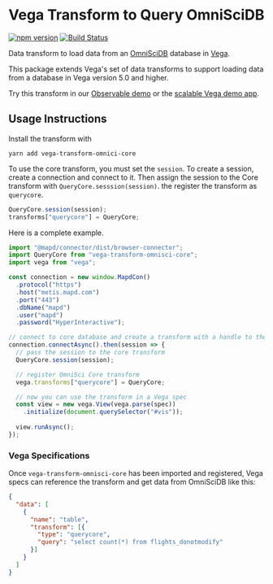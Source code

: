 # Vega Transform to Query OmniSciDB

[![npm version](https://img.shields.io/npm/v/vega-transform-omnisci-core.svg)](https://www.npmjs.com/package/vega-transform-omnisci-core)
[![Build Status](https://travis-ci.com/omnisci/vega-transform-omnisci-core.svg?branch=master)](https://travis-ci.com/omnisci/vega-transform-omnisci-core)

Data transform to load data from an [OmniSciDB](https://www.omnisci.com/platform/omniscidb) database in [Vega](https://vega.github.io/vega/).

This package extends Vega's set of data transforms to support loading data from a database in Vega version 5.0 and higher. 

Try this transform in our [Observable demo](https://beta.observablehq.com/@domoritz/vega-with-omnisci-core-transform) or the [scalable Vega demo app](https://github.com/vega/scalable-vega).

## Usage Instructions

Install the transform with

```
yarn add vega-transform-omnici-core
```

To use the core transform, you must set the `session`. To create a session, create a connection and connect to it. Then assign the session to the Core transform with `QueryCore.sesssion(session)`. the register the transform as `querycore`.

```js
QueryCore.session(session);
transforms["querycore"] = QueryCore;
```

Here is a complete example.

```js
import "@mapd/connector/dist/browser-connector";
import QueryCore from "vega-transform-omnisci-core";
import vega from "vega";

const connection = new window.MapdCon()
  .protocol("https")
  .host("metis.mapd.com")
  .port("443")
  .dbName("mapd")
  .user("mapd")
  .password("HyperInteractive");

// connect to core database and create a transform with a handle to the session
connection.connectAsync().then(session => {
  // pass the session to the core transform
  QueryCore.session(session);

  // register OmniSci Core transform
  vega.transforms["querycore"] = QueryCore;

  // now you can use the transform in a Vega spec
  const view = new vega.View(vega.parse(spec))
    .initialize(document.querySelector("#vis"));
  
  view.runAsync();
});
```

### Vega Specifications

Once `vega-transform-omnisci-core` has been imported and registered, Vega specs can reference the transform and get data from OmniSciDB like this:

```json
{
  "data": [
    {
      "name": "table",
      "transform": [{
        "type": "querycore",
        "query": "select count(*) from flights_donotmodify"
      }]
    }
  ]
}
```
